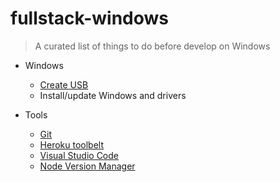 # fullstack-windows
> A curated list of things to do before develop on Windows

- Windows
	- [Create USB](https://www.microsoft.com/en-us/software-download/windows10)
	- Install/update Windows and drivers

- Tools
  - [Git](https://git-scm.com/download/win)
  - [Heroku toolbelt](https://toolbelt.heroku.com/)
  - [Visual Studio Code](https://code.visualstudio.com/Docs/?dv=win)
  - [Node Version Manager](https://github.com/coreybutler/nvm-windows/releases)
